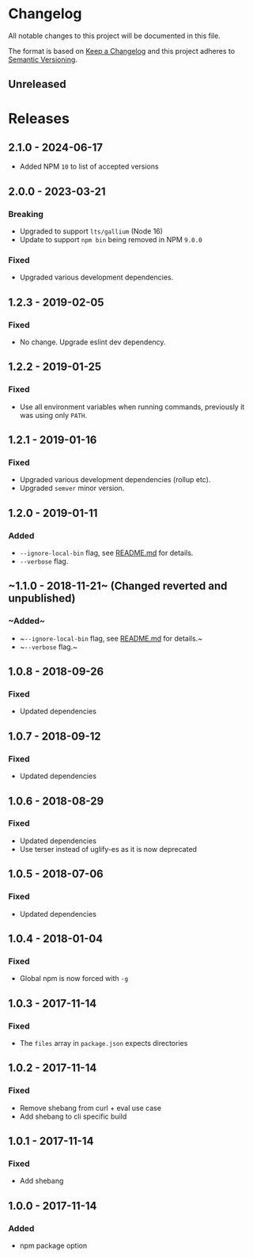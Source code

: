 # Changelog
All notable changes to this project will be documented in this file.

The format is based on [Keep a Changelog](http://keepachangelog.com/en/1.0.0/)
and this project adheres to [Semantic Versioning](http://semver.org/spec/v2.0.0.html).

## Unreleased

<!-- Unreleased changes go above this line -->

# Releases

## 2.1.0 - 2024-06-17
- Added NPM `10` to list of accepted versions

## 2.0.0 - 2023-03-21

### Breaking
- Upgraded to support `lts/gallium` (Node 16)
- Update to support `npm bin` being removed in NPM `9.0.0`

### Fixed
- Upgraded various development dependencies.


## 1.2.3 - 2019-02-05

### Fixed
- No change. Upgrade eslint dev dependency.

## 1.2.2 - 2019-01-25

### Fixed
- Use all environment variables when running commands, previously it was using only `PATH`.

## 1.2.1 - 2019-01-16

### Fixed
- Upgraded various development dependencies (rollup etc).
- Upgraded `semver` minor version.

## 1.2.0 - 2019-01-11

### Added
- `--ignore-local-bin` flag, see [README.md](README.md) for details.
- `--verbose` flag.

## ~1.1.0 - 2018-11-21~ (Changed reverted and unpublished)

### ~Added~
- ~`--ignore-local-bin` flag, see [README.md](README.md) for details.~
- ~`--verbose` flag.~

## 1.0.8 - 2018-09-26

### Fixed
- Updated dependencies

## 1.0.7 - 2018-09-12

### Fixed
- Updated dependencies

## 1.0.6 - 2018-08-29

### Fixed
- Updated dependencies
- Use terser instead of uglify-es as it is now deprecated

## 1.0.5 - 2018-07-06

### Fixed
- Updated dependencies

## 1.0.4 - 2018-01-04

### Fixed
- Global npm is now forced with `-g`

## 1.0.3 - 2017-11-14

### Fixed
- The `files` array in `package.json` expects directories

## 1.0.2 - 2017-11-14

### Fixed
- Remove shebang from curl + eval use case 
- Add shebang to cli specific build

## 1.0.1 - 2017-11-14

### Fixed
- Add shebang

## 1.0.0 - 2017-11-14

### Added
- npm package option
